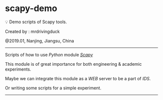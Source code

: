 # scapy-demo
💡 Demo scripts of Scapy tools.

Created by : mrdrivingduck

@2019.01, Nanjing, Jiangsu, China

---

Scripts of how to use _Python_ module _[Scapy](https://scapy.net/)_

This module is of great importance for both engineering & academic experiments.

Maybe we can integrate this module as a _WEB_ server to be a part of _IDS_.

Or writing some scripts for a simple experiment.

---

